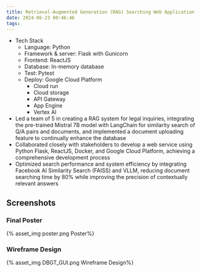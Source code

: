 ```yaml
---
title: Retrieval-Augmented Generation (RAG) Searching Web Application
date: 2024-06-23 00:46:46
tags:
---
```


- Tech Stack
  - Language: Python
  - Framework & server: Flask with Gunicorn
  - Frontend: ReactJS
  - Database: In-memory database
  - Test: Pytest
  - Deploy: Google Cloud Platform
    - Cloud run
    - Cloud storage
    - API Gateway
    - App Engine
    - Vertex AI
- Led a team of 5 in creating a RAG system for legal inquiries, integrating the pre-trained Mistral 7B model with LangChain for similarity search of Q/A pairs and documents, and implemented a document uploading feature to continually enhance the database
- Collaborated closely with stakeholders to develop a web service using Python Flask, ReactJS, Docker, and Google Cloud Platform, achieving a comprehensive development process
- Optimized search performance and system efficiency by integrating Facebook AI Similarity Search (FAISS) and VLLM, reducing document searching time by 80% while improving the precision of contextually relevant answers

## Screenshots
### Final Poster
{% asset_img poster.png Poster%}
### Wireframe Design
{% asset_img DBGT_GUI.png Wireframe Design%}



